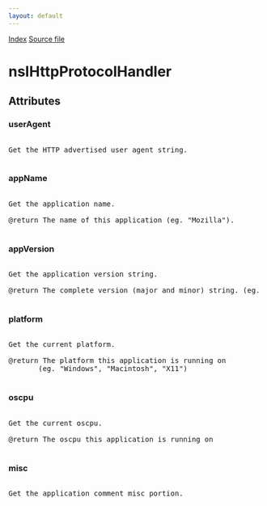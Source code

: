 ```yaml
---
layout: default
---
```

<div id='links'><a href="../index.html">Index</a>
<a href="http://dxr.mozilla.org/mozilla-central/source/netwerk/protocol/http/nsIHttpProtocolHandler.idl">Source file</a>
</div>

# nsIHttpProtocolHandler #

## Attributes ##

### userAgent ###
<pre>  
Get the HTTP advertised user agent string.  
  
</pre>
### appName ###
<pre>  
Get the application name.  
  
@return The name of this application (eg. "Mozilla").  
  
</pre>
### appVersion ###
<pre>  
Get the application version string.  
  
@return The complete version (major and minor) string. (eg. "5.0")  
  
</pre>
### platform ###
<pre>  
Get the current platform.  
  
@return The platform this application is running on  
	   (eg. "Windows", "Macintosh", "X11")  
  
</pre>
### oscpu ###
<pre>  
Get the current oscpu.  
  
@return The oscpu this application is running on  
  
</pre>
### misc ###
<pre>  
Get the application comment misc portion.  
  
</pre>